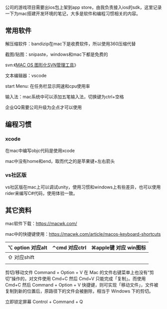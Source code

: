 公司的游戏项目需要出ios包上架到app store，由我负责接入ios的sdk，这里记录一下为mac搭建开发环境的笔记，大多是软件和编程习惯相关的内容。

## 常用软件

解压缩软件：bandizip在mac下是收费软件，所以使用360压缩代替

截图/贴图：snipaste，windows和mac下都是免费的

svn:《[MAC OS 图形化SVN管理工具](https://www.cnblogs.com/zhaoqingqing/p/3715941.html)》

文本编辑器：vscode

start Menu: 在任务栏显示网速和cpu使用率

输入法：mac系统中可以添加五笔输入法，切换键为ctrl+空格

企业QQ需要公司升级为企点才可以使用

## 编程习惯

### xcode

在mac中编写objc代码是使用xcode

mac中没有home和end，取而代之的是苹果键+左右箭头

### vs社区版

vs社区版在mac上可以调试unity，使用习惯和windows上有些差异，也可以使用rider来编写C#代码，使用体验一致。



## 其它资料

mac软件下载：https://macwk.com/

mac中的快捷键使用：https://macwk.com/article/macos-keyboard-shortcuts

| ⌥ option 对应alt | ⌃cmd 对应ctrl | ⌘apple键 对应 win图标 |
| ---------------- | ------------- | --------------------- |
| ⇧ 对应shift      |               |                       |
|                  |               |                       |

剪切/移动文件 Command + Option + V
在 Mac 的文件右键菜单上也没有“剪切”操作的，对文件使用 Cmd+C 然后 Cmd+V 只能完成「复制」。而使用 Cmd+C 然后 Command + Option + V 快捷键，则可实现「移动文件」，文件被复制到新的位置后，原路径下的文件会被删除，相当于 Windows 下的剪切。

立即锁定屏幕 Control + Command + Q